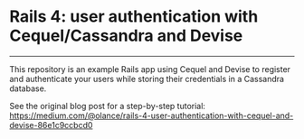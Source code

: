 # Rails 4: user authentication with Cequel/Cassandra and Devise
---------------------------------------------------------------

This repository is an example Rails app using Cequel and Devise to register and authenticate your users while
storing their credentials in a Cassandra database.

See the original blog post for a step-by-step tutorial:
https://medium.com/@olance/rails-4-user-authentication-with-cequel-and-devise-86e1c9ccbcd0
